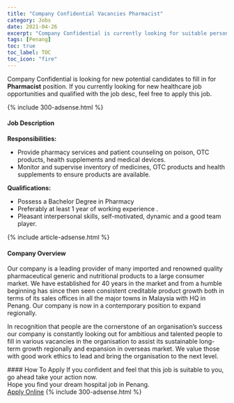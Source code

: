 ```yaml
---
title: "Company Confidential Vacancies Pharmacist" 
category: Jobs 
date: 2021-04-26 
excerpt: "Company Confidential is currently looking for suitable person to fill in the Pharmacist which positioned at Penang" 
tags: [Penang] 
toc: true 
toc_label: TOC 
toc_icon: "fire" 
--- 
```


<p>Company Confidential is looking for new potential candidates to fill in for <b>Pharmacist</b> position. If you currently looking for new healthcare job opportunities and qualified with the job desc, feel free to apply this job.
</p>{% include 300-adsense.html %} 
<div><div><h4>Job Description</h4></div><div><div><span><div><p><strong>Responsibilities:</strong></p><ul><li>Provide pharmacy services and patient counseling on poison, OTC products, health supplements and medical devices.</li><li>Monitor and supervise inventory of medicines, OTC products and health supplements to ensure products are available.</li></ul><p><strong>Qualifications:</strong></p><ul><li><span>Possess a </span>Bachelor Degree in Pharmacy<span></span></li><li><span>Preferably at least 1 year of working experience .</span></li><li><span>Pleasant interpersonal skills, self-motivated, dynamic and a good team player.</span></li></ul></div></span></div></div></div> 
{% include article-adsense.html %} 
<div><div><h4>Company Overview</h4></div><div><div><span><div><p><span>Our company is a leading provider of many imported and renowned quality pharmaceutical generic and nutritional products to a large consumer market. We have established for 40 years in the market and from a humble beginning has since then seen consistent creditable product growth both in terms of its sales offices in all the major towns in Malaysia with HQ in Penang. Our company is now in a contemporary position to expand regionally.</span></p><p><span>In recognition that people are the cornerstone of an organisation&#8217;s success our company is constantly looking out for ambitious and talented people to fill in various vacancies in the organisation to assist its sustainable long-term growth regionally and expansion in overseas market. We value those with good work ethics to lead and bring the organisation to the next level.</span></p></div></span></div></div></div> 
#### How To Apply 
If you confident and feel that this job is suitable to you, go ahead take your action now. <br/> 
Hope you find your dream hospital job in Penang. <br/> 
<a href="https://www.jobstreet.com.my/en/job/pharmacist-4548135?jobId=jobstreet-my-job-4548135" class="btn btn--warning" target="_blank" rel="nofollow noopenner">Apply Online</a> 
{% include 300-adsense.html %} 